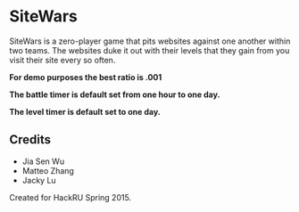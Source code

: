 SiteWars
========
SiteWars is a zero-player game that pits websites against one another within two teams. 
The websites duke it out with their levels that they gain from you visit their site every so often.

__For demo purposes the best ratio is .001__

__The battle timer is default set from one hour to one day.__

__The level timer is default set to one day.__

Credits
-------
- Jia Sen Wu
- Matteo Zhang
- Jacky Lu

Created for HackRU Spring 2015.
